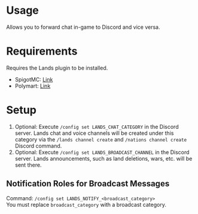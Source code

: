 # Usage
Allows you to forward chat in-game to Discord and vice versa.

# Requirements
Requires the Lands plugin to be installed.
* SpigotMC: [Link](https://www.spigotmc.org/resources/53313)
* Polymart: [Link](https://polymart.org/resource/876)

# Setup
1. Optional: Execute ``/config set LANDS_CHAT_CATEGORY`` in the Discord server. Lands chat and voice channels will be created under this category via the ``/lands channel create`` and ``/nations channel create`` Discord command.
2. Optional: Execute ``/config set LANDS_BROADCAST_CHANNEL`` in the Discord server. Lands announcements, such as land deletions, wars, etc. will be sent there.

## Notification Roles for Broadcast Messages
Command: ``/config set LANDS_NOTIFY_<broadcast_category>``\
You must replace `broadcast_category` with a broadcast category. 
